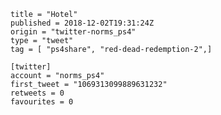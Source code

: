 ```
title = "Hotel"
published = 2018-12-02T19:31:24Z
origin = "twitter-norms_ps4"
type = "tweet"
tag = [ "ps4share", "red-dead-redemption-2",]

[twitter]
account = "norms_ps4"
first_tweet = "1069313099889631232"
retweets = 0
favourites = 0
```

<p class='image'><img src='https://mnf.m17s.net/2018/12/02/Dtb2mIdWwAEbSGX.jpg' alt=''></p>

